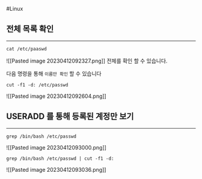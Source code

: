 #Linux 

## 전체 목록 확인
---
```
cat /etc/paaswd
```

![[Pasted image 20230412092327.png]]
전체를 확인 할 수 있습니다.

다음 명령을 통해 `이름만 확인` 할 수 있습니다

```
cut -f1 -d: /etc/passwd
```

![[Pasted image 20230412092604.png]]


## USERADD 를 통해 등록된 계정만 보기
---

```
grep /bin/bash /etc/passwd
```

![[Pasted image 20230412093000.png]]

```
grep /bin/bash /etc/passwd | cut -f1 -d:
```

![[Pasted image 20230412093036.png]]